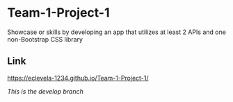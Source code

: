# Team-1-Project-1
Showcase or skills by developing an app that utilizes at least 2 APIs and one non-Bootstrap CSS library  

## Link
https://eclevela-1234.github.io/Team-1-Project-1/

*This is the develop branch*